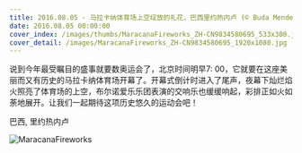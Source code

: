 ```yaml
---
title: 2016.08.05 - 马拉卡纳体育场上空绽放的礼花，巴西里约热内卢 (© Buda Mendes/Getty Images)
date: 2016.08.05 00:00:00
cover_index: /images/thumbs/MaracanaFireworks_ZH-CN9834580695_533x300.jpg
cover_detail: /images/MaracanaFireworks_ZH-CN9834580695_1920x1080.jpg
---
```


说到今年最受瞩目的盛事就要数奥运会了，北京时间明早7:
00，它就要在这座美丽而又有历史的马拉卡纳体育场开幕了。开幕式倒计时进入了尾声，夜幕下灿烂焰火照亮了体育场的上空，布尔诺爱乐乐团表演的交响乐也缓缓响起，彩排正如火如荼地展开。让我们一起期待这项历史悠久的运动会吧！

巴西, 里约热内卢

![MaracanaFireworks](/images/MaracanaFireworks_ZH-CN9834580695_1920x1080.jpg)
